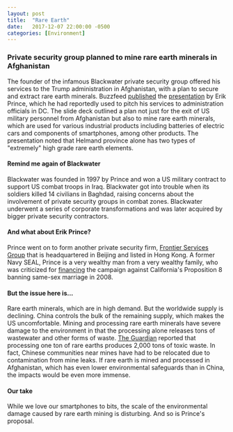 ```yaml
---
layout: post
title:  "Rare Earth"
date:   2017-12-07 22:00:00 -0500
categories: [Environment]
---
```


### Private security group planned to mine rare earth minerals in Afghanistan

The founder of the infamous Blackwater private security group offered his services to the Trump administration in Afghanistan, with a plan to secure and extract rare earth minerals. Buzzfeed [published](https://www.buzzfeed.com/aramroston/private-war-erik-prince-has-his-eye-on-afghanistans-rare?utm_term=.hm4MDJVZjo#.ysKApgkzZ8) the [presentation](https://www.documentcloud.org/documents/4322811-The-Prince-Pitch.html) by Erik Prince, which he had reportedly used to pitch his services to administration officials in DC. The slide deck outlined a plan not just for the exit of US military personnel from Afghanistan but also to mine rare earth minerals, which are used for various industrial products including batteries of electric cars and components of smartphones, among other products. The presentation noted that Helmand province alone has two types of "extremely" high grade rare earth elements.

#### Remind me again of Blackwater

Blackwater was founded in 1997 by Prince and won a US military contract to support US combat troops in Iraq. Blackwater got into trouble when its soldiers killed 14 civilians in Baghdad, raising concerns about the involvement of private security groups in combat zones. Blackwater underwent a series of corporate transformations and was later acquired by bigger private security contractors.

#### And what about Erik Prince?

Prince went on to form another private security firm, [Frontier Services Group](http://www.fsgroup.com/en/index.html) that is headquartered in Beijing and listed in Hong Kong. A former Navy SEAL, Prince is a very wealthy man from a very wealthy family, who was criticized for [financing](https://www.thedailybeast.com/the-man-behind-proposition-8) the campaign against California's Proposition 8 banning same-sex marriage in 2008.

#### But the issue here is...

Rare earth minerals, which are in high demand. But the worldwide supply is declining. China controls the bulk of the remaining supply, which makes the US uncomfortable. Mining and processing rare earth minerals have severe damage to the environment in that the processing alone releases tons of wastewater and other forms of waste. [The Guardian](https://www.theguardian.com/sustainable-business/rare-earth-mining-china-social-environmental-costs) reported that processing one ton of rare earths produces 2,000 tons of toxic waste. In fact, Chinese communities near mines have had to be relocated due to contamination from mine leaks. If rare earth is mined and processed in Afghanistan, which has even lower environmental safeguards than in China, the impacts would be even more immense.

#### Our take

While we love our smartphones to bits, the scale of the environmental damage caused by rare earth mining is disturbing. And so is Prince's proposal. 
